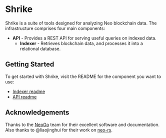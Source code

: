 # Shrike

Shrike is a suite of tools designed for analyzing Neo blockchain data. The infrastructure comprises four main components:

- **API** - Provides a REST API for serving useful queries on indexed data.
    - **Indexer** - Retrieves blockchain data, and processes it into a relational database.

## Getting Started

To get started with Shrike, visit the README for the component you want to use:

- [Indexer readme](./api/indexer/README.md)
- [API readme](./api/README.md)

## Acknowledgements

Thanks to the [NeoGo](https://github.com/nspcc-dev/neo-go) team for their excellent software and documentation. Also thanks to @liaojinghui for their work on [neo-rs](https://github.com/Liaojinghui/neo-rs/).

